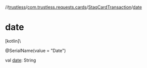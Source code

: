 //[trustless](../../../index.md)/[com.trustless.requests.cards](../index.md)/[StaqCardTransaction](index.md)/[date](date.md)

# date

[kotlin]\

@SerialName(value = &quot;Date&quot;)

val [date](date.md): String
